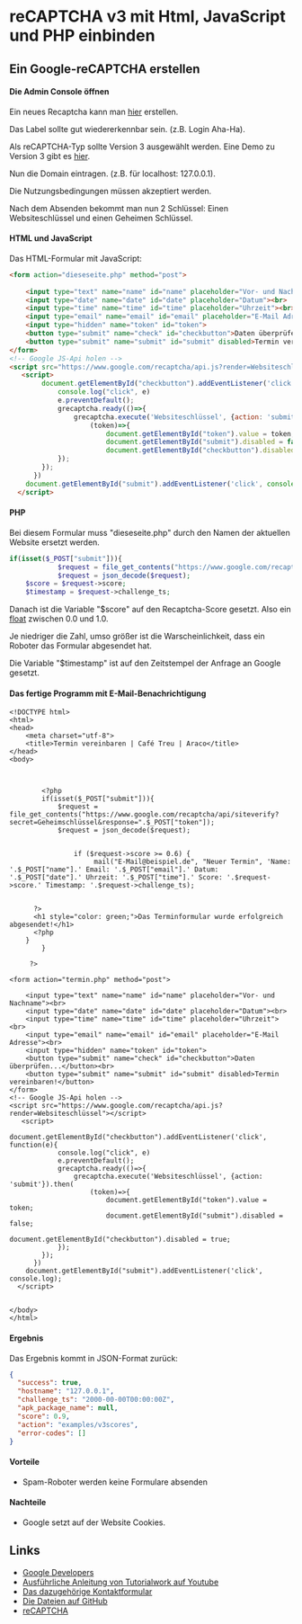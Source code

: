 # reCAPTCHA v3 mit Html, JavaScript und PHP einbinden

## Ein Google-reCAPTCHA erstellen

#### Die Admin Console öffnen

Ein neues Recaptcha kann man [hier](https://www.google.com/recaptcha/admin/create) erstellen.

Das Label sollte gut wiedererkennbar sein. (z.B. Login Aha-Ha).

Als reCAPTCHA-Typ sollte Version 3 ausgewählt werden. Eine Demo zu Version 3 gibt es [hier](https://recaptcha-demo.appspot.com/recaptcha-v3-request-scores.php).

Nun die Domain eintragen. (z.B. für localhost: 127.0.0.1).

Die Nutzungsbedingungen müssen akzeptiert werden.

Nach dem Absenden bekommt man nun 2 Schlüssel: Einen Websiteschlüssel und einen Geheimen Schlüssel.

#### HTML und JavaScript

Das HTML-Formular mit JavaScript:

```html
<form action="dieseseite.php" method="post">
	
	<input type="text" name="name" id="name" placeholder="Vor- und Nachname"><br>
	<input type="date" name="date" id="date" placeholder="Datum"><br>
	<input type="time" name="time" id="time" placeholder="Uhrzeit"><br>
	<input type="email" name="email" id="email" placeholder="E-Mail Adresse"><br>
	<input type="hidden" name="token" id="token">
	<button type="submit" name="check" id="checkbutton">Daten überprüfen...</button><br>
	<button type="submit" name="submit" id="submit" disabled>Termin vereinbaren!</button>
</form>
<!-- Google JS-Api holen -->
<script src="https://www.google.com/recaptcha/api.js?render=Websiteschlüssel"></script>
   <script>
   		document.getElementById("checkbutton").addEventListener('click', function(e){
   			console.log("click", e)
        	e.preventDefault();
        	grecaptcha.ready(()=>{    	
          		grecaptcha.execute('Websiteschlüssel', {action: 'submit'}).then(
          			(token)=>{
            			document.getElementById("token").value = token;
            			document.getElementById("submit").disabled = false;
            			document.getElementById("checkbutton").disabled = true;
            });
        });
      })
    document.getElementById("submit").addEventListener('click', console.log);
  </script>
```

#### PHP

Bei diesem Formular muss "dieseseite.php" durch den Namen der aktuellen Website ersetzt werden.

```php
if(isset($_POST["submit"])){
	    	$request = file_get_contents("https://www.google.com/recaptcha/api/siteverifysecret=Geheimschlüssel&response=".$_POST["token"]);
	    	$request = json_decode($request);
    $score = $request->score;
    $timestamp = $request->challenge_ts;
```

Danach ist die Variable "$score" auf den Recaptcha-Score gesetzt. Also ein [float](https://www.php.net/manual/de/language.types.float.php) zwischen 0.0 und 1.0.

Je niedriger die Zahl, umso größer ist die Warscheinlichkeit, dass ein Roboter das Formular abgesendet hat.

Die Variable "$timestamp" ist auf den Zeitstempel der Anfrage an Google gesetzt.

#### Das fertige Programm mit E-Mail-Benachrichtigung

```php+HTML
<!DOCTYPE html>
<html>
<head>
	<meta charset="utf-8">
	<title>Termin vereinbaren | Café Treu | Araco</title>
</head>
<body>



	    <?php
	    if(isset($_POST["submit"])){
	    	$request = file_get_contents("https://www.google.com/recaptcha/api/siteverify?secret=Geheimschlüssel&response=".$_POST["token"]);
	    	$request = json_decode($request);
	    	
	    	
	    		if ($request->score >= 0.6) {
	    			 mail("E-Mail@beispiel.de", "Neuer Termin", 'Name: '.$_POST["name"].' Email: '.$_POST["email"].' Datum: '.$_POST["date"].' Uhrzeit: '.$_POST["time"].' Score: '.$request->score.' Timestamp: '.$request->challenge_ts);

     
      ?>
      <h1 style="color: green;">Das Terminformular wurde erfolgreich abgesendet!</h1>
      <?php
    }            
        } 
    
     ?>

<form action="termin.php" method="post">
	
	<input type="text" name="name" id="name" placeholder="Vor- und Nachname"><br>
	<input type="date" name="date" id="date" placeholder="Datum"><br>
	<input type="time" name="time" id="time" placeholder="Uhrzeit"><br>
	<input type="email" name="email" id="email" placeholder="E-Mail Adresse"><br>
	<input type="hidden" name="token" id="token">
	<button type="submit" name="check" id="checkbutton">Daten überprüfen...</button><br>
	<button type="submit" name="submit" id="submit" disabled>Termin vereinbaren!</button>
</form>
<!-- Google JS-Api holen -->
<script src="https://www.google.com/recaptcha/api.js?render=Websiteschlüssel"></script>
   <script>
   		document.getElementById("checkbutton").addEventListener('click', function(e){
   			console.log("click", e)
        	e.preventDefault();
        	grecaptcha.ready(()=>{    	
          		grecaptcha.execute('Websiteschlüssel', {action: 'submit'}).then(
          			(token)=>{
            			document.getElementById("token").value = token;
            			document.getElementById("submit").disabled = false;
            			document.getElementById("checkbutton").disabled = true;
            });
        });
      })
    document.getElementById("submit").addEventListener('click', console.log);
  </script>


</body>
</html>
```

#### Ergebnis

Das Ergebnis kommt in JSON-Format zurück:

```json
{
  "success": true,
  "hostname": "127.0.0.1",
  "challenge_ts": "2000-00-00T00:00:00Z",
  "apk_package_name": null,
  "score": 0.9,
  "action": "examples/v3scores",
  "error-codes": []
}
```



#### Vorteile

- Spam-Roboter werden keine Formulare absenden

#### Nachteile

- Google setzt auf der Website Cookies.

## Links



- [Google Developers](https://developers.google.com/recaptcha/docs/v3)
- [Ausführliche Anleitung von Tutorialwork auf Youtube](https://youtu.be/0vNM4_quSWA)
- [Das dazugehörige Kontaktformular](https://youtu.be/YuNVWBDSgnU)
- [Die Dateien auf GitHub](https://github.com/Tutorialwork/Tutorials/blob/master/PHP%20reCAPTCHA%20v3/index.php)
- [reCAPTCHA](https://google.com/recaptcha/about)